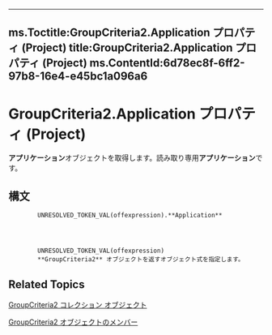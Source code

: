 

---
ms.Toctitle:GroupCriteria2.Application プロパティ (Project)
title:GroupCriteria2.Application プロパティ (Project)
ms.ContentId:6d78ec8f-6ff2-97b8-16e4-e45bc1a096a6
---
# GroupCriteria2.Application プロパティ (Project)




**アプリケーション**オブジェクトを取得します。読み取り専用**アプリケーション**です。

## 構文

            UNRESOLVED_TOKEN_VAL(offexpression).**Application**




            UNRESOLVED_TOKEN_VAL(offexpression)
            **GroupCriteria2** オブジェクトを返すオブジェクト式を指定します。



## Related Topics

[GroupCriteria2 コレクション オブジェクト](ac785cc4-dbe3-0b1d-d1f1-6d45c93bfb1d.md)

[GroupCriteria2 オブジェクトのメンバー](b52e84f3-4332-9c5a-cd2c-c4b57cfc40ea.md)




